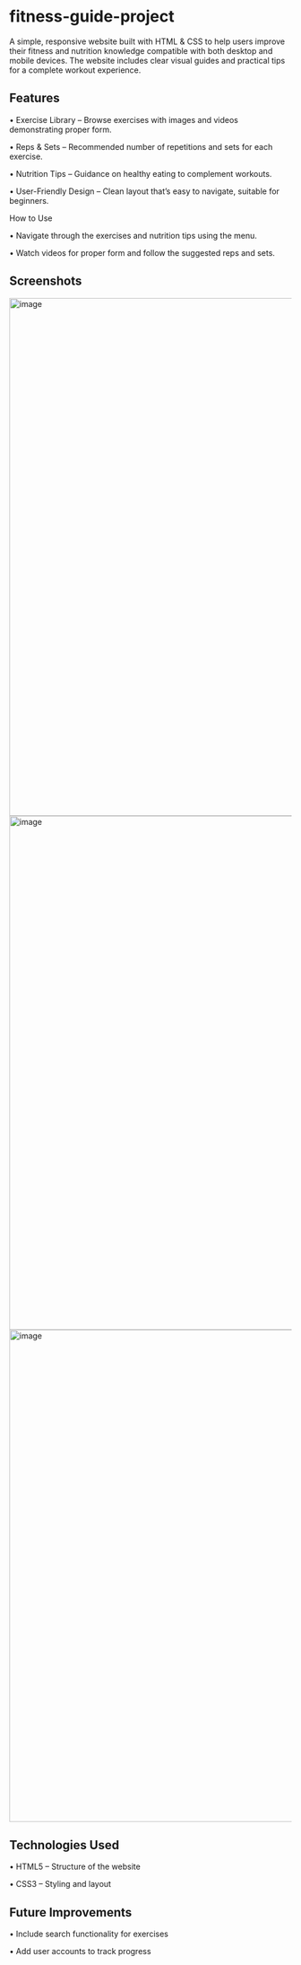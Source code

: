 # fitness-guide-project

A simple, responsive website built with HTML & CSS to help users improve their fitness and nutrition knowledge compatible with both desktop and mobile devices. The website includes clear visual guides and practical tips for a complete workout experience.

<h2><strong>Features</strong></h2>

 • Exercise Library – Browse exercises with images and videos demonstrating proper form.
 
 • Reps & Sets – Recommended number of repetitions and sets for each exercise.
 
 • Nutrition Tips – Guidance on healthy eating to complement workouts.
 
 • User-Friendly Design – Clean layout that’s easy to navigate, suitable for beginners.

How to Use

 • Navigate through the exercises and nutrition tips using the menu.
 
 • Watch videos for proper form and follow the suggested reps and sets.

<h2><strong>Screenshots</strong></h2>

<img width="1848" height="923" alt="image" src="https://github.com/user-attachments/assets/ade8b36f-6b7c-4b30-8a8b-db0f62cc87ea" />
<img width="1842" height="916" alt="image" src="https://github.com/user-attachments/assets/c931ec01-8e9a-45b3-bf09-0c3f5daa92ea" />
<img width="1838" height="877" alt="image" src="https://github.com/user-attachments/assets/ab75170e-6840-4f08-ade9-6909a197799a" />



<h2><strong>Technologies Used</strong></h2>

 • HTML5 – Structure of the website
 
 • CSS3 – Styling and layout

<h2><strong>Future Improvements</strong></h2>

 • Include search functionality for exercises
 
 • Add user accounts to track progress
